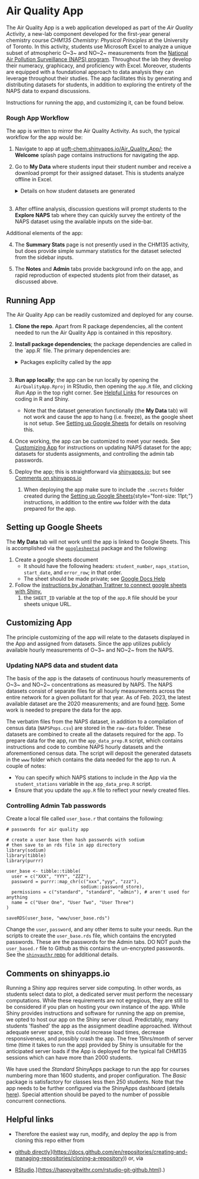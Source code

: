 # Air Quality App 

The Air Quality App is a web application developed as part of the *Air Quality Activity*, a new-lab component developed for the first-year general chemistry course *CHM135 Chemistry: Physical Principles* at the University of Toronto. In this activity, students use Microsoft Excel to analyze a unique subset of atmospheric O~3~ and NO~2~ measurements from the [National Air Pollution Surveillance (NAPS) program](https://www.canada.ca/en/environment-climate-change/services/air-pollution/monitoring-networks-data/national-air-pollution-program.html). Throughout the lab they develop their numeracy, graphicacy, and proficiency with Excel. Moreover, students are equipped with a foundational approach to data analysis they can leverage throughout their studies. The app facilitates this by generating and distributing datasets for students, in addition to exploring the entirety of the NAPS data to expand discussions.

Instructions for running the app, and customizing it, can be found below. 

### Rough App Workflow

The app is written to mirror the Air Quality Activity. As such, the typical workflow for the app would be:

1.  Navigate to app at [uoft-chem.shinyapps.io/Air_Quality_App/](https://uoft-chem.shinyapps.io/Air_Quality_App/); the **Welcome** splash page contains instructions for navigating the app.

2.  Go to **My Data** where students input their student number and receive a download prompt for their assigned dataset. This is students analyze offline in Excel.

    <details>

    <summary>Details on how student datasets are generated</summary>

    The datasets provided to students are produced as follows. Once students input their student number, a random sampling point is chosen from a random Greater Toronto Area (GTA) NAPS station. Then a subset of that dataset corresponding to 168 consecutive hours of measurements from that station and timepoint is produced and made available for download. Resolving issues around missing values, stored as '-999' in the NAPS data, is a critical component of the lab. Therefore, we artificially insert a random '-999' error into each dataset, ensuring every student encounters this problem. The inputted student numbers are stored alongside that number's associated random NAPS station, starting data, inserted random error point, and the time the dataset was first created. This permits several features of the air quality app. Firstly, it ensures that the same dataset will be recreated for a given student number input. Secondly, it ensures that instructors can verify that student submissions correspond to their assigned dataset. Thirdly, it provides the ability to reproduce any student's dataset should the need arise. To this end, we also included a password protected 'Admin' tab to the app, accessible only to TAs provided with the appropriate login credentials. Once unlocked, the 'Admin' tab allows markers to input any student's ID and receive an automated plotting of that student's assigned dataset for comparison to that student's submission. To preserve student privacy, inputted student IDs are one-way hashed via the [sodium package](https://cran.r-project.org/web/packages/sodium/index.html) before storage on a private, password protected, Google Sheets page accessible only by the course instructor.

    </details>

    <br>

3.  After offline analysis, discussion questions will prompt students to the **Explore NAPS** tab where they can quickly survey the entirety of the NAPS dataset using the available inputs on the side-bar.

Additional elements of the app:

4.  The **Summary Stats** page is not presently used in the CHM135 activity, but does provide simple summary statistics for the dataset selected from the sidebar inputs.

5.  The **Notes** and **Admin** tabs provide background info on the app, and rapid reproduction of expected students plot from their dataset, as discussed above.

## Running App

The Air Quality App can be readily customized and deployed for any course.

1.  **Clone the repo**. Apart from R package dependencies, all the content needed to run the Air Quality App is contained in this repository.

2.  **Install package dependencies**; the package dependencies are called in the \`app.R\` file. The primary dependencies are:

    <details>

    <summary>Packages explicilty called by the app</summary>

    -   [`tidyverse`](https://www.tidyverse.org/) which imports the `dplyr`, `ggplot`, `forcats`, `tibble`, `readr`, `stringr`, `tidyr`, and `purrr` packages.
    -   [`lubridate`](https://lubridate.tidyverse.org/)
    -   [`ggExtra`](https://cran.r-project.org/web/packages/ggExtra/vignettes/ggExtra.html)
    -   [`ggpmisc`](https://cran.r-project.org/web/packages/ggpmisc/)
    -   [`anytime`](https://cran.r-project.org/web/packages/anytime/)
    -   [`leaflet`](https://cran.r-project.org/web/packages/leaflet/)
    -   [`DT`](https://cran.r-project.org/web/packages/DT/)
    -   [`zoo`](https://cran.r-project.org/web/packages/zoo/)
    -   [`plotly`](https://cran.r-project.org/web/packages/plotly/)
    -   [`googlesheets4`](https://cran.r-project.org/web/packages/googlesheets4/)
    -   [`shinyauthr`](https://cran.r-project.org/web/packages/shinyauthr/)
    -   [`shinycssloaders`](https://cran.r-project.org/web/packages/shinycssloaders/)
    -   [`shiny`](https://cran.r-project.org/web/packages/shiny/)
    -   See `sessioninfo.txt` for complete session info.

    </details>

    <br>

3.  **Run app locally**; the app can be run locally by opening the `AirQualityApp.Rproj` in RStudio, then opening the `app.R` file, and clicking *Run App* in the top right corner. See [Helpful Links](#helpful-links) for resources on coding in R and Shiny.

    -   Note that the dataset generation functionally (the **My Data** tab) will not work and cause the app to hang (i.e. freeze), as the google sheet is not setup. See [Setting up Google Sheets](#setting-up-google-sheets) for details on resolving this.

4.  Once working, the app can be customized to meet your needs. See [Customizing App](#customizing-app) for instructions on updating NAPS dataset for the app; datasets for students assignments, and controlling the admin tab passwords.

5.  Deploy the app; this is straightforward via [shinyapps.io](https://www.shinyapps.io/); but see [Comments on shinyapps.io](#comments-on-shinyappsio)

    1.  When deploying the app make sure to include the `.secrets` folder created during the [Setting up Google Sheets](#setting-up-google-sheets){style="font-size: 11pt;"} instructions, in addition to the entire `www` folder with the data prepared for the app.

## Setting up Google Sheets 

The **My Data** tab will not work until the app is linked to Google Sheets. This is accomplished via the [`googlesheets4`](https://github.com/tidyverse/googlesheets4) package and the following:

1.  Create a google sheets document
    -   It should have the following headers: `student_number`, `naps_station`, `start_date`, and `error_row`; in that order.
    -   The sheet should be made private; see [Google Docs Help](https://support.google.com/docs/answer/1218656?hl=en&co=GENIE.Platform%3DDesktop)
2.  Follow the [instructions by Jonathan Trattner to connect google sheets with Shiny.](https://www.jdtrat.com/blog/connect-shiny-google/)
    1.  the `SHEET_ID` variable at the top of the `app.R` file should be your sheets unique URL.

## Customizing App

The principle customizing of the app will relate to the datasets displayed in the App and assigned from datasets. Since the app utilizes publicly available hourly measurements of O~3~ and NO~2~ from the NAPS.

### Updating NAPS data and student data

The basis of the app is the datasets of continuous hourly measurements of O~3~ and NO~2~ concentrations as measured by NAPS. The NAPS datasets consist of separate files for all hourly measurements across the entire network for a given pollutant for that year. As of Feb. 2023, the latest available dataset are the 2020 measurements; and are found [here](https://data.ec.gc.ca/data/air/monitor/national-air-pollution-surveillance-naps-program/Data-Donnees/2020/ContinuousData-DonneesContinu/HourlyData-DonneesHoraires/?lang=en). Some work is needed to prepare the data for the app.

The verbatim files from the NAPS dataset, in addition to a compilation of census data (`NAPSPops.csv`) are stored in the `raw-data` folder. These datasets are combined to create all the datasets required for the app. To prepare data for the app, run the `app_data_prep.R` script, which contains instructions and code to combine NAPS hourly datasets and the aforementioned census data. The script will deposit the generated datasets in the `www` folder which contains the data needed for the app to run. A couple of notes:

-   You can specify which NAPS stations to include in the App via the `student_stations` variable in the `app_data_prep.R` script.
-   Ensure that you update the `app.R` file to reflect your newly created files.

### Controlling Admin Tab passwords

Create a local file called `user_base.r` that contains the following:

    # passwords for air quality app

    # create a user base then hash passwords with sodium 
    # then save to an rds file in app directory 
    library(sodium)
    library(tibble)
    library(purrr)

    user_base <- tibble::tibble(
      user = c("XXX", "YYY", "ZZZ"), 
      password = purrr::map_chr(c("xxx","yyy", "zzz"), 
                                sodium::password_store), 
      permissions = c("standard", "standard", "admin"), # aren't used for anything 
      name = c("User One", "User Two", "User Three")
    )

    saveRDS(user_base, "www/user_base.rds")

Change the `user`, `password`, and any other items to suite your needs. Run the scripts to create the `user_base.rds` file, which contains the encrypted passwords. These are the passwords for the Admin tabs. DO NOT push the `user_based.r` file to Github as this contains the un-encrypted passwords. See the [`shinyauthr` repo](https://github.com/PaulC91/shinyauthr) for additional details.

## Comments on shinyapps.io 

Running a Shiny app requires server side computing. In other words, as students select data to plot, a dedicated server must perform the necessary computations. While these requirements are not egregious, they are still to be considered if you plan on hosting your own instance of the app. While Shiny provides instructions and software for running the app on premise, we opted to host our app on the Shiny server cloud. Predictably, many students 'flashed' the app as the assignment deadline approached. Without adequate server space, this could increase load times, decrease responsiveness, and possibly crash the app. The free 15hrs/month of server time (time it takes to run the app) provided by Shiny is unsuitable for the anticipated server loads if the App is deployed for the typical fall CHM135 sessions which can have more than 2000 students.

We have used the *Standard* ShinyApps package to run the app for courses numbering more than 1600 students, and proper configuration. The *Basic* package is satisfactory for classes less then 250 students. Note that the app needs to be further configured via the ShinyApps dashboard (details [here](https://shiny.rstudio.com/articles/scaling-and-tuning.html)). Special attention should be payed to the number of possible concurrent connections.

## Helpful links

-   Therefore the easiest way run, modify, and deploy the app is from cloning this repo either from

-   [github directly](%5Bhttps://docs.github.com/en/repositories/creating-and-managing-repositories/cloning-a-repository)](<https://docs.github.com/en/repositories/creating-and-managing-repositories/cloning-a-repository>)) or, via

-   [RStudio](%5Bhttps://happygitwithr.com/rstudio-git-github.html).](<https://happygitwithr.com/rstudio-git-github.html>).)

